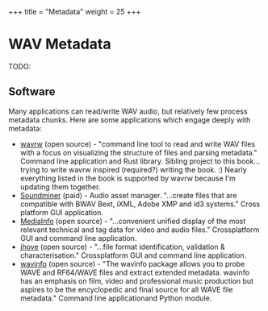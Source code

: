 +++
title = "Metadata"
weight = 25
+++

# WAV Metadata

TODO: 

## Software

Many applications can read/write WAV audio, but relatively few process metadata chunks. Here are some applications which engage deeply with metadata: 

* [wavrw](https://github.com/briandorsey/wavrw/) (open source) - "command line tool to read and write WAV files with a focus on visualizing the structure of files and parsing metadata." Command line application and Rust library. Sibling project to this book... trying to write wavrw inspired (required?) writing the book. :) Nearly everything listed in the book is supported by wavrw because I'm updating them together.
* [Soundminer](https://info.soundminer.com/docs/about-metadata) (paid) - Audio asset manager. "...create files that are compatible with BWAV Bext, iXML, Adobe XMP and id3 systems." Cross platform GUI application.
* [MediaInfo](https://mediaarea.net/en/MediaInfo) (open source) - "...convenient unified display of the most relevant technical and tag data for video and audio files." Crossplatform GUI and command line application.
* [jhove](https://jhove.openpreservation.org/modules/wave/) (open source) - "...file format identification, validation & characterisation." Crossplatform GUI and command line application.
* [wavinfo](https://wavinfo.readthedocs.io/en/latest/) (open source) - "The wavinfo package allows you to probe WAVE and RF64/WAVE files and extract extended metadata. wavinfo has an emphasis on film, video and professional music production but aspires to be the encyclopedic and final source for all WAVE file metadata." Command line applicationand Python module. 
